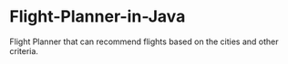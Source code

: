 # Flight-Planner-in-Java
Flight Planner that can recommend flights based on the cities and other criteria.
